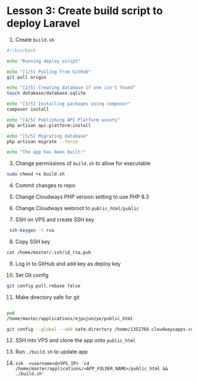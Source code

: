 # Lesson 3: Create build script to deploy Laravel

1. Create `build.sh`

```bash
#!/bin/bash

echo "Running deploy script"

echo "[1/5] Pulling from GitHub"
git pull origin

echo "[2/5] Creating database if one isn't found"
touch database/database.sqlite

echo "[3/5] Installing packages using composer"
composer install

echo "[4/5] Publishing API Platform assets"
php artisan api-platform:install

echo "[5/5] Migrating database"
php artisan migrate --force

echo "The app has been built!"

```

3. Change permissions of `build.sh` to allow for executable 

```bash
sudo chmod +x build.sh   
```

4. Commit changes to repo

5. Change Cloudways PHP version setting to use PHP 8.3

6. Change Cloudways webroot to `public_html/public`

7. SSH on VPS and create SSH key

```bash
 ssh-keygen -t rsa
 ```

8. Copy SSH key 
```bash
cat /home/master/.ssh/id_rsa.pub
```
9. Log in to GitHub and add key as deploy key

10. Set Git config

```bash
git config pull.rebase false
```

11. Make directory safe for git

```bash

pwd
/home/master/applications/ejpujunzye/public_html

git config --global --add safe.directory /home/1352768.cloudwaysapps.com/<APP_FOLDER_NAME>/public_html
```
12. SSH into VPS and clone the app onto `public_html`

13. Run `./build.sh` to update app

14. `ssh  <username>@<VPS_IP> 'cd /home/master/applications/<APP_FOLDER_NAME>/public_html && ./build.sh'`
